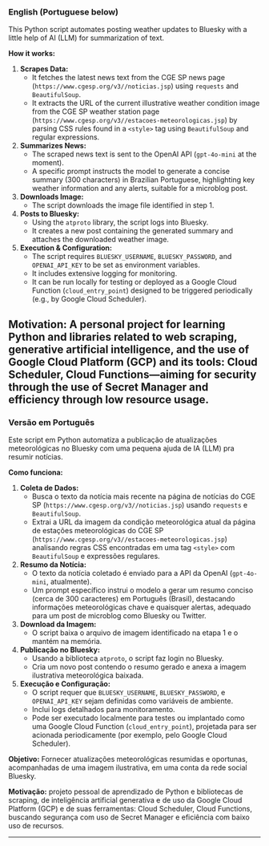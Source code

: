 ### English (Portuguese below)

This Python script automates posting weather updates to Bluesky with a little help of AI (LLM) for summarization of text.

**How it works:**

1.  **Scrapes Data:**
    *   It fetches the latest news text from the CGE SP news page (`https://www.cgesp.org/v3//noticias.jsp`) using `requests` and `BeautifulSoup`.
    *   It extracts the URL of the current illustrative weather condition image from the CGE SP weather station page (`https://www.cgesp.org/v3//estacoes-meteorologicas.jsp`) by parsing CSS rules found in a `<style>` tag using `BeautifulSoup` and regular expressions.
2.  **Summarizes News:**
    *   The scraped news text is sent to the OpenAI API (`gpt-4o-mini` at the moment).
    *   A specific prompt instructs the model to generate a concise summary (300 characters) in Brazilian Portuguese, highlighting key weather information and any alerts, suitable for a microblog post.
3.  **Downloads Image:**
    *   The script downloads the image file identified in step 1.
4.  **Posts to Bluesky:**
    *   Using the `atproto` library, the script logs into Bluesky.
    *   It creates a new post containing the generated summary and attaches the downloaded weather image.
5.  **Execution & Configuration:**
    *   The script requires `BLUESKY_USERNAME`, `BLUESKY_PASSWORD`, and `OPENAI_API_KEY` to be set as environment variables.
    *   It includes extensive logging for monitoring.
    *   It can be run locally for testing or deployed as a Google Cloud Function (`cloud_entry_point`) designed to be triggered periodically (e.g., by Google Cloud Scheduler).

**Motivation:** A personal project for learning Python and libraries related to web scraping, generative artificial intelligence, and the use of Google Cloud Platform (GCP) and its tools: Cloud Scheduler, Cloud Functions—aiming for security through the use of Secret Manager and efficiency through low resource usage.
---

### Versão em Português

Este script em Python automatiza a publicação de atualizações meteorológicas no Bluesky com uma pequena ajuda de IA (LLM) pra resumir notícias.

**Como funciona:**

1.  **Coleta de Dados:**
    *   Busca o texto da notícia mais recente na página de notícias do CGE SP (`https://www.cgesp.org/v3//noticias.jsp`) usando `requests` e `BeautifulSoup`.
    *   Extrai a URL da imagem da condição meteorológica atual da página de estações meteorológicas do CGE SP (`https://www.cgesp.org/v3//estacoes-meteorologicas.jsp`) analisando regras CSS encontradas em uma tag `<style>` com `BeautifulSoup` e expressões regulares.
2.  **Resumo da Notícia:**
    *   O texto da notícia coletado é enviado para a API da OpenAI (`gpt-4o-mini`, atualmente).
    *   Um prompt específico instrui o modelo a gerar um resumo conciso (cerca de 300 caracteres) em Português (Brasil), destacando informações meteorológicas chave e quaisquer alertas, adequado para um post de microblog como Bluesky ou Twitter.
3.  **Download da Imagem:**
    *   O script baixa o arquivo de imagem identificado na etapa 1 e o mantém na memória.
4.  **Publicação no Bluesky:**
    *   Usando a biblioteca `atproto`, o script faz login no Bluesky.
    *   Cria um novo post contendo o resumo gerado e anexa a imagem ilustrativa meteorológica baixada.
5.  **Execução e Configuração:**
    *   O script requer que `BLUESKY_USERNAME`, `BLUESKY_PASSWORD`, e `OPENAI_API_KEY` sejam definidas como variáveis de ambiente.
    *   Inclui logs detalhados para monitoramento.
    *   Pode ser executado localmente para testes ou implantado como uma Google Cloud Function (`cloud_entry_point`), projetada para ser acionada periodicamente (por exemplo, pelo Google Cloud Scheduler).

**Objetivo:** Fornecer atualizações meteorológicas resumidas e oportunas, acompanhadas de uma imagem ilustrativa, em uma conta da rede social Bluesky.

**Motivação:** projeto pessoal de aprendizado de Python e bibliotecas de scraping, de inteligência artificial generativa e de uso da Google Cloud Platform (GCP) e de suas ferramentas: Cloud Scheduler, Cloud Functions, buscando segurança com uso de Secret Manager e eficiência com baixo uso de recursos. 

---